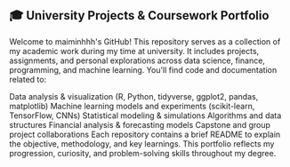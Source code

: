 ## 🎓 University Projects & Coursework Portfolio

Welcome to maiminhhh's GitHub! This repository serves as a collection of my academic work during my time at university. It includes projects, assignments, and personal explorations across data science, finance, programming, and machine learning.
You'll find code and documentation related to:

Data analysis & visualization (R, Python, tidyverse, ggplot2, pandas, matplotlib)
Machine learning models and experiments (scikit-learn, TensorFlow, CNNs)
Statistical modeling & simulations
Algorithms and data structures
Financial analysis & forecasting models
Capstone and group project collaborations
Each repository contains a brief README to explain the objective, methodology, and key learnings. This portfolio reflects my progression, curiosity, and problem-solving skills throughout my degree.
